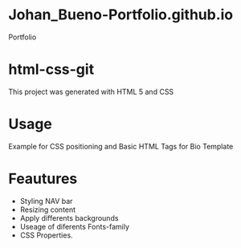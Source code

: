 # Johan_Bueno-Portfolio.github.io
Portfolio
# html-css-git
This project was generated with HTML 5 and CSS

# Usage 

Example for CSS positioning and Basic HTML Tags for  Bio Template

# Feautures
* Styling NAV bar
* Resizing  content
* Apply differents backgrounds
* Useage of diferents Fonts-family
* CSS Properties.